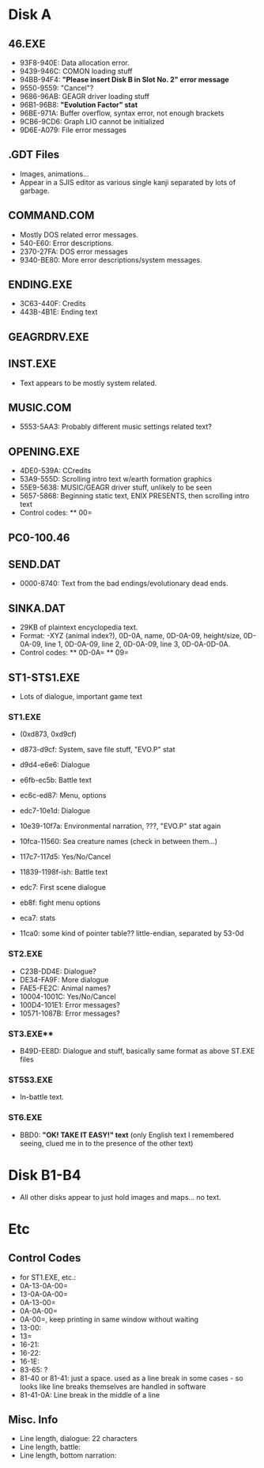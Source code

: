 # Disk A

## 46.EXE
* 93F8-940E: Data allocation error.
* 9439-946C: COMON loading stuff
* 94BB-94F4: **"Please insert Disk B in Slot No. 2" error message**
* 9550-9559: "Cancel"?
* 9686-96AB: GEAGR driver loading stuff
* 96B1-96B8: **"Evolution Factor" stat**
* 96BE-971A: Buffer overflow, syntax error, not enough brackets
* 9CB6-9CD6: Graph LIO cannot be initialized
* 9D6E-A079: File error messages


## .GDT Files
* Images, animations...
* Appear in a SJIS editor as various single kanji separated by lots of garbage.

## COMMAND.COM
* Mostly DOS related error messages.
* 540-E60: Error descriptions.
* 2370-27FA: DOS error messages
* 9340-BE80: More error descriptions/system messages.

## **ENDING.EXE**
* 3C63-440F: Credits
* 443B-4B1E: Ending text

## GEAGRDRV.EXE

## INST.EXE
* Text appears to be mostly system related.

## MUSIC.COM
* 5553-5AA3: Probably different music settings related text?

## **OPENING.EXE**
* 4DE0-539A: CCredits
* 53A9-555D: Scrolling intro text w/earth formation graphics
* 55E9-5638: MUSIC/GEAGR driver stuff, unlikely to be seen
* 5657-5868: Beginning static text, ENIX PRESENTS, then scrolling intro text
* Control codes:
** 00=<ln>

## PC0-100.46

## **SEND.DAT**
* 0000-8740: Text from the bad endings/evolutionary dead ends.

## **SINKA.DAT**
* 29KB of plaintext encyclopedia text.
* Format: -XYZ (animal index?), 0D-0A, name, 0D-0A-09, height/size, 0D-0A-09, line 1, 0D-0A-09, line 2, 0D-0A-09, line 3, 0D-0A-0D-0A.
* Control codes:
** 0D-0A=<ln>
** 09=<tab>

## **ST1-STS1.EXE**
* Lots of dialogue, important game text

### ST1.EXE
* (0xd873, 0xd9cf)
* d873-d9cf: System, save file stuff, "EVO.P" stat
* d9d4-e6e6: Dialogue
* e6fb-ec5b: Battle text
* ec6c-ed87: Menu, options
* edc7-10e1d: Dialogue
* 10e39-10f7a: Environmental narration, ???, "EVO.P" stat again
* 10fca-11560: Sea creature names (check in between them...)
* 117c7-117d5: Yes/No/Cancel
* 11839-1198f-ish: Battle text

* edc7: First scene dialogue
* eb8f: fight menu options
* eca7: stats

* 11ca0: some kind of pointer table?? little-endian, separated by 53-0d

### ST2.EXE
* C23B-DD4E: Dialogue?
* DE34-FA9F: More dialogue
* FAE5-FE2C: Animal names?
* 10004-1001C: Yes/No/Cancel
* 100D4-101E1: Error messages?
* 10571-1087B: Error messages?

### ST3.EXE**
* B49D-EE8D: Dialogue and stuff, basically same format as above ST.EXE files

### ST5S3.EXE
* In-battle text.

### ST6.EXE
* BBD0: **"OK! TAKE IT EASY!" text** (only English text I remembered seeing, clued me in to the presence of the other text)


# Disk B1-B4
* All other disks appear to just hold images and maps... no text.

# Etc
## Control Codes
* for ST1.EXE, etc.:
* 0A-13-0A-00=<wait><ln><ln>
* 13-0A-0A-00=<wait><ln><ln>
* 0A-13-00=<wait><ln><ln>
* 0A-0A-00=<wait>
* 0A-00=<ln><ln>, keep printing in same window without waiting
* 13-00: <wait>
* 13=<wait>
* 16-21: <new window>
* 16-22: <clear>
* 16-1E: <clear>
* 83-65: ?
* 81-40 or 81-41: just a space. used as a line break in some cases - so looks like line breaks themselves are handled in software
* 81-41-0A: Line break in the middle of a line

## Misc. Info
* Line length, dialogue: 22 characters
* Line length, battle:
* Line length, bottom narration: 